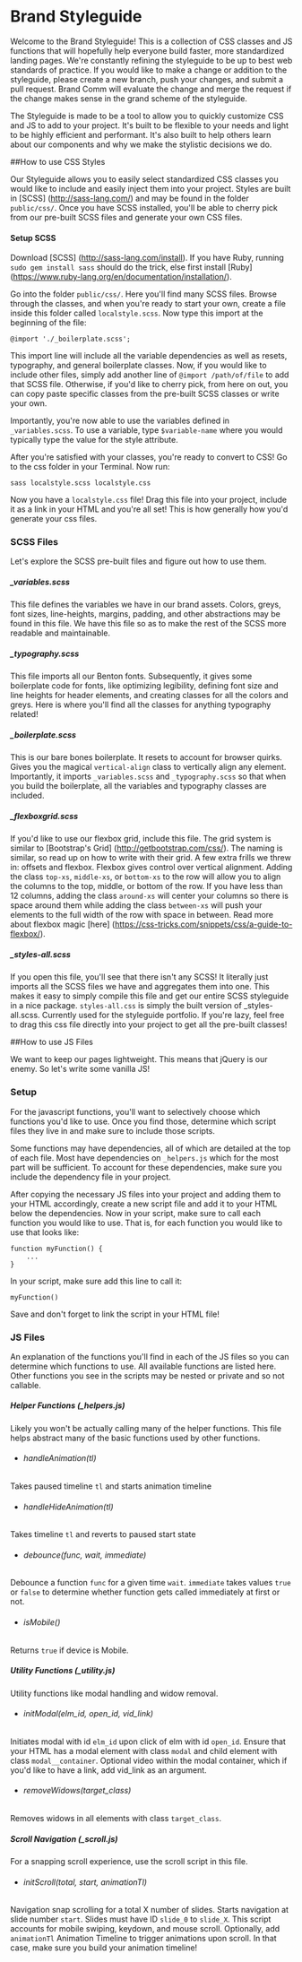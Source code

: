 # Brand Styleguide

Welcome to the Brand Styleguide! This is a collection of CSS classes and JS functions that will hopefully help everyone build faster, more standardized landing pages. We're constantly refining the styleguide to be up to best web standards of practice. If you would like to make a change or addition to the styleguide, please create a new branch, push your changes, and submit a pull request. Brand Comm will evaluate the change and merge the request if the change makes sense in the grand scheme of the styleguide.

The Styleguide is made to be a tool to allow you to quickly customize CSS and JS to add to your project. It's built to be flexible to your needs and light to be highly efficient and performant. It's also built to help others learn about our components and why we make the stylistic decisions we do.

##How to use CSS Styles

Our Styleguide allows you to easily select standardized CSS classes you would like to include and easily inject them into your project. Styles are built in [SCSS] (http://sass-lang.com/) and may be found in the folder `public/css/`. Once you have SCSS installed, you'll be able to cherry pick from our pre-built SCSS files and generate your own CSS files.

#### Setup SCSS

Download [SCSS] (http://sass-lang.com/install). If you have Ruby, running `sudo gem install sass` should do the trick, else first install [Ruby] (https://www.ruby-lang.org/en/documentation/installation/).

Go into the folder `public/css/`. Here you'll find many SCSS files. Browse through the classes, and when you're ready to start your own, create a file inside this folder called `localstyle.scss`. Now type this import at the beginning of the file:

```
@import './_boilerplate.scss';
```

This import line will include all the variable dependencies as well as resets, typography, and general boilerplate classes. Now, if you would like to include other files, simply add another line of `@import /path/of/file` to add that SCSS file. Otherwise, if you'd like to cherry pick, from here on out, you can copy paste specific classes from the pre-built SCSS classes or write your own.

Importantly, you're now able to use the variables defined in `_variables.scss`. To use a variable, type `$variable-name` where you would typically type the value for the style attribute.

After you're satisfied with your classes, you're ready to convert to CSS! Go to the css folder in your Terminal. Now run:

```
sass localstyle.scss localstyle.css
```

Now you have a `localstyle.css` file! Drag this file into your project, include it as a link in your HTML and you're all set! This is how generally how you'd generate your css files. 

### SCSS Files

Let's explore the SCSS pre-built files and figure out how to use them.

##### _variables.scss

This file defines the variables we have in our brand assets. Colors, greys, font sizes, line-heights, margins, padding, and other abstractions may be found in this file. We have this file so as to make the rest of the SCSS more readable and maintainable.

##### _typography.scss

This file imports all our Benton fonts. Subsequently, it gives some boilerplate code for fonts, like optimizing legibility, defining font size and line heights for header elements, and creating classes for all the colors and greys. Here is where you'll find all the classes for anything typography related!

##### _boilerplate.scss

This is our bare bones boilerplate. It resets to account for browser quirks. Gives you the magical `vertical-align` class to vertically align any element. Importantly, it imports `_variables.scss` and `_typography.scss` so that when you build the boilerplate, all the variables and typography classes are included.

##### _flexboxgrid.scss

If you'd like to use our flexbox grid, include this file. The grid system is similar to [Bootstrap's Grid] (http://getbootstrap.com/css/). The naming is similar, so read up on how to write with their grid. A few extra frills we threw in: offsets and flexbox. Flexbox gives control over vertical alignment. Adding the class `top-xs`, `middle-xs`, or `bottom-xs` to the row will allow you to align the columns to the top, middle, or bottom of the row. If you have less than 12 columns, adding the class `around-xs` will center your columns so there is space around them while adding the class `between-xs` will push your elements to the full width of the row with space in between. Read more about flexbox magic [here] (https://css-tricks.com/snippets/css/a-guide-to-flexbox/).

##### _styles-all.scss

If you open this file, you'll see that there isn't any SCSS! It literally just imports all the SCSS files we have and aggregates them into one. This makes it easy to simply compile this file and get our entire SCSS styleguide in a nice package. `styles-all.css` is simply the built version of _styles-all.scss. Currently used for the styleguide portfolio. If you're lazy, feel free to drag this css file directly into your project to get all the pre-built classes!

##How to use JS Files

We want to keep our pages lightweight. This means that jQuery is our enemy. So let's write some vanilla JS!

### Setup

For the javascript functions, you'll want to selectively choose which functions you'd like to use. Once you find those, determine which script files they live in and make sure to include those scripts.

Some functions may have dependencies, all of which are detailed at the top of each file. Most have dependencies on `_helpers.js` which for the most part will be sufficient. To account for these dependencies, make sure you include the dependency file in your project.

After copying the necessary JS files into your project and adding them to your HTML accordingly, create a new script file and add it to your HTML below the dependencies. Now in your script, make sure to call each function you would like to use. That is, for each function you would like to use that looks like: 

```
function myFunction() {
	...
}
```

In your script, make sure add this line to call it:

```
myFunction()
```

Save and don't forget to link the script in your HTML file!

### JS Files

An explanation of the functions you'll find in each of the JS files so you can determine which functions to use. All available functions are listed here. Other functions you see in the scripts may be nested or private and so not callable. 

##### Helper Functions (_helpers.js)

Likely you won't be actually calling many of the helper functions. This file helps abstract many of the basic functions used by other functions. 

* ###### handleAnimation(tl)
Takes paused timeline `tl` and starts animation timeline

* ###### handleHideAnimation(tl)
Takes timeline `tl` and reverts to paused start state

* ###### debounce(func, wait, immediate)
Debounce a function `func` for a given time `wait`. `immediate` takes values `true` or `false` to determine whether function gets called immediately at first or not.

* ###### isMobile() 
Returns `true` if device is Mobile.

##### Utility Functions (_utility.js)

Utility functions like modal handling and widow removal.

* ###### initModal(elm_id, open_id, vid_link)
Initiates modal with id `elm_id` upon click of elm with id `open_id`. Ensure that your HTML has a modal element with class `modal` and child element with class `modal__container`. Optional video within the modal container, which if you'd like to have a link, add vid_link as an argument.

* ###### removeWidows(target_class)
Removes widows in all elements with class `target_class`.

##### Scroll Navigation (_scroll.js)

For a snapping scroll experience, use the scroll script in this file.

* ###### initScroll(total, start, animationTl)
Navigation snap scrolling for a total X number of slides. Starts navigation at slide number `start`. Slides must have ID `slide_0` to `slide_X`. This script accounts for mobile swiping, keydown, and mouse scroll. Optionally, add `animationTl` Animation Timeline to trigger animations upon scroll. In that case, make sure you build your animation timeline!









